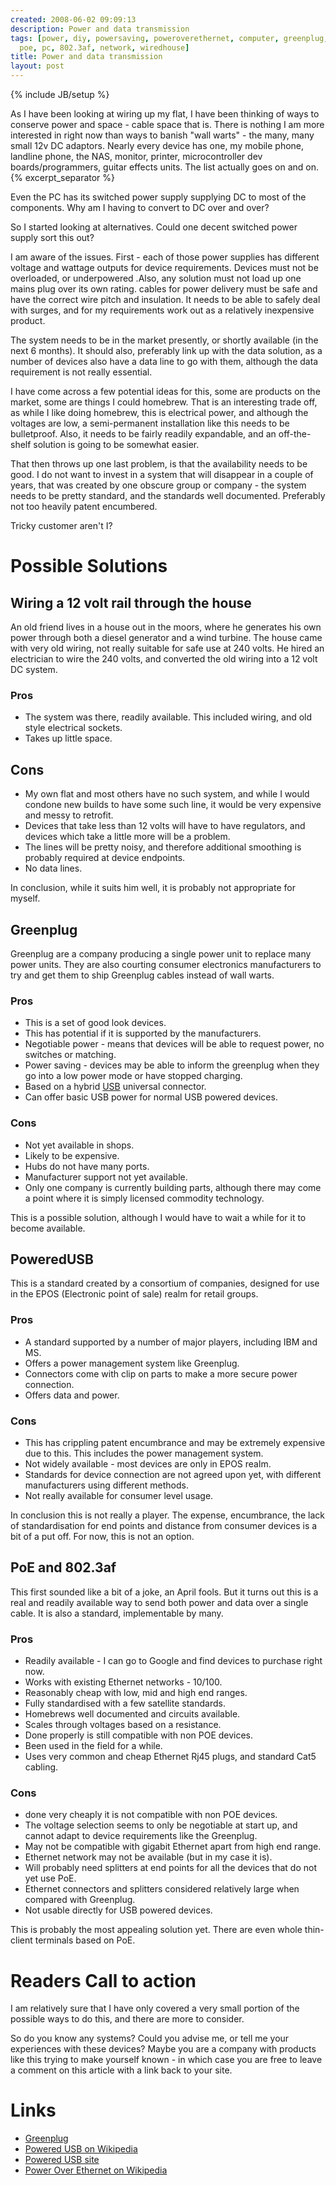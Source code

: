 ```yaml
---
created: 2008-06-02 09:09:13
description: Power and data transmission
tags: [power, diy, powersaving, poweroverethernet, computer, greenplug, wallwart,
  poe, pc, 802.3af, network, wiredhouse]
title: Power and data transmission
layout: post
---
```

{% include JB/setup %}


As I have been looking at wiring up my flat, I have been thinking of ways to conserve power and space - cable space that is. There is nothing I am more interested in right now than ways to banish "wall warts" - the many, many small 12v DC adaptors. Nearly every device has one, my mobile phone, landline phone, the NAS, monitor, printer, microcontroller dev boards/programmers, guitar effects units. The list actually goes on and on.
{% excerpt_separator %}

Even the PC has its switched power supply supplying DC to most of the components. Why am I having to convert to DC over and over?


So I started looking at alternatives. Could one decent switched power supply sort this out?

I am aware of the issues. First - each of those power supplies has different voltage and wattage outputs for device requirements. Devices must not be overloaded, or underpowered .Also, any solution must not load up one mains plug over its own rating. cables for power delivery must be safe and have the correct wire pitch and insulation. It needs to be able to safely deal with surges, and for my requirements work out as a relatively inexpensive product.

The system needs to be in the market presently, or shortly available (in the next 6 months). It should also, preferably link up with the data solution, as a number of devices also have a data line to go with them, although the data requirement is not really essential.

I have come across a few potential ideas for this, some are products on the market, some are things I could homebrew. That is an interesting trade off, as while I like doing homebrew, this is electrical power, and although the voltages are low, a semi-permanent installation like this needs to be bulletproof. Also, it needs to be fairly readily expandable, and an off-the-shelf solution is going to be somewhat easier.

That then throws up one last problem, is that the availability needs to be good. I do not want to invest in a system that will disappear in a couple of years, that was created by one obscure group or company - the system needs to be pretty standard, and the standards well documented. Preferably not too heavily patent encumbered.


Tricky customer aren't I?

# Possible Solutions

## Wiring a 12 volt rail through the house

An old friend lives in a house out in the moors, where he generates his own power through both a diesel generator and a wind turbine. The house came with very old wiring, not really suitable for safe use at 240 volts. He hired an electrician to wire the 240 volts, and converted the old wiring into a 12 volt DC system.

### Pros

* The system was there, readily available. This included wiring, and old style electrical sockets.
* Takes up little space.

## Cons

* My own flat and most others have no such system, and while I would condone new builds to have some such line, it would be very expensive and messy to retrofit.
* Devices that take less than 12 volts will have to have regulators, and devices which take a little more will be a problem.
* The lines will be pretty noisy, and therefore additional smoothing is probably required at device endpoints.
* No data lines.

In conclusion, while it suits him well, it is probably not appropriate for myself.

## Greenplug

Greenplug are a company producing a single power unit to replace many power units. They are also courting consumer electronics manufacturers to try and get them to ship Greenplug cables instead of wall warts.

### Pros
* This is a set of good look devices.
* This has potential if it is supported by the manufacturers.
* Negotiable power - means that devices will be able to request power, no switches or matching.
* Power saving - devices may be able to inform the greenplug when they go into a low power mode or have stopped charging.
* Based on a hybrid [USB](/Universal+Serial+Bus) universal connector.
* Can offer basic USB power for normal USB powered devices.


### Cons
* Not yet available in shops.
* Likely to be expensive.
* Hubs do not have many ports.
* Manufacturer support not yet available.
* Only one company is currently building parts, although there may come a point where it is simply licensed commodity technology.

This is a possible solution, although I would have to wait a while for it to become available.

## PoweredUSB

This is a standard created by a consortium of companies, designed for use in the EPOS (Electronic point of sale) realm for retail groups.

### Pros
* A standard supported by a number of major players, including IBM and MS.
* Offers a power management system like Greenplug.
* Connectors come with clip on parts to make a more secure power connection.
* Offers data and power.

### Cons
* This has crippling patent encumbrance and may be extremely expensive due to this. This includes the power management system.
* Not widely available - most devices are only in EPOS realm.
* Standards for device connection are not agreed upon yet, with different manufacturers using different methods.
* Not really available for consumer level usage.
 
 In conclusion this is not really a player. The expense, encumbrance, the lack of standardisation for end points and distance from consumer devices is a bit of a put off. For now, this is not an option.

## PoE and 802.3af

This first sounded like a bit of a joke, an April fools. But it turns out this is a real and readily available way to send both power and data over a single cable. It is also a standard, implementable by many.

### Pros
* Readily available - I can go to Google and find devices to purchase right now.
* Works with existing Ethernet networks - 10/100.
* Reasonably cheap with low, mid and high end ranges.
* Fully standardised with a few satellite standards.
* Homebrews well documented and circuits available.
* Scales through voltages based on a resistance.
* Done properly is still compatible with non POE devices.
* Been used in the field for a while.
* Uses very common and cheap Ethernet Rj45 plugs, and standard Cat5 cabling.

### Cons
* done very cheaply it is not compatible with non POE devices.
* The voltage selection seems to only be negotiable at start up, and cannot adapt to device requirements like the Greenplug.
* May not be compatible with gigabit Ethernet apart from high end range.
* Ethernet network may not be available (but in my case it is).
* Will probably need splitters at end points for all the devices that do not yet use PoE.
* Ethernet connectors and splitters considered relatively large when compared with Greenplug.
* Not usable directly for USB powered devices.

This is probably the most appealing solution yet. There are even whole thin-client terminals based on PoE.

# Readers Call to action

I am relatively sure that I have only covered a very small portion of the possible ways to do this, and there are more to consider.

So do you know any systems? Could you advise me, or tell me your experiences with these devices? Maybe you are a company with products like this trying to make yourself known - in which case you are free to leave a comment on this article with a link back to your site.

# Links
* [Greenplug](http://www.greenplug.us/oneplug.html)
* [Powered USB on Wikipedia](http://en.wikipedia.org/wiki/PoweredUSB)
* [Powered USB site](http://www.poweredusb.org/index.html)
* [Power Over Ethernet on Wikipedia](http://en.wikipedia.org/wiki/802.3af)
